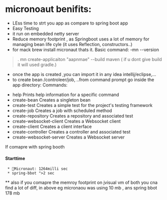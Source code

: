 # micronoaut benifits:
* LEss time to strt you app as compare to spring boot app
* Easy Testing
* it run on embedded netty server
* Reduce memory footprint , as Springboot uses a lot of memory for managing bean life cyle (it uses Reflection, constructors..)
* for mack brew install micronaut thats it.
Basic command:
-mn --version
> . mn create-applicaiton "aapnmae" --build maven ( if u dont give build it will used gradle.)
* once the app is created ,you can import it in any idea intellij/eclipse,...
* to create bean /controleer/job, ..from command prompt go inside the app directory:
 Commands:
 - help                     Prints help information for a specific command
  - create-bean              Creates a singleton bean
  - create-test              Creates a simple test for the project's testing framework
  - create-job               Creates a job with scheduled method
  - create-repository        Creates a repository and associated test
  - create-websocket-client  Creates a Websocket client
  - create-client            Creates a client interface
  - create-controller        Creates a controller and associated test
  - create-websocket-server  Creates a Websocket server
  
  
  If comapre with spring booth 
 #### Starttime
     * Micronaut: 1264milli sec
     * spring-bbot ">2 sec
     
 ** also if you comapre the memroy footprint on jvisual vm of both you cna find a lot of diff, in above eg 
     micronaou was using 10 mb , ans spring bbot 178 mb
     
  
  
